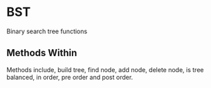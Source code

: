 # BST

Binary search tree functions

## Methods Within
Methods include, build tree, find node, add node, delete node, is tree balanced, in order, pre order and post order.
